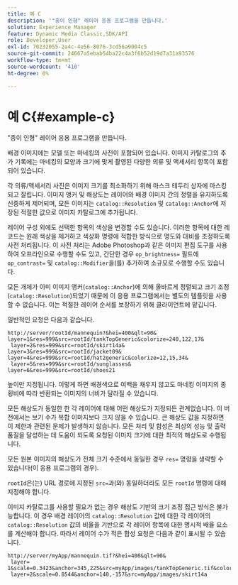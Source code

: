 ```yaml
---
title: 예 C
description: '"종이 인형" 레이어 응용 프로그램을 만듭니다.'
solution: Experience Manager
feature: Dynamic Media Classic,SDK/API
role: Developer,User
exl-id: 70232055-2a4c-4e56-8076-3cd56a9004c5
source-git-commit: 24667a5ebab54ba22c4a3f6b52d19d7a31a93576
workflow-type: tm+mt
source-wordcount: '410'
ht-degree: 0%

---
```


# 예 C{#example-c}

&quot;종이 인형&quot; 레이어 응용 프로그램을 만듭니다.

배경 이미지에는 모델 또는 마네킹의 사진이 포함되어 있습니다. 이미지 카탈로그의 추가 기록에는 마네킹의 모양과 크기에 맞게 촬영된 다양한 의류 및 액세서리 항목이 포함되어 있습니다.

각 의류/액세서리 사진은 이미지 크기를 최소화하기 위해 마스크 테두리 상자에 마스킹되고 잘립니다. 이미지 앵커 및 해상도는 레이어와 배경 이미지 간의 정렬을 유지하도록 신중하게 제어되며, 모든 이미지는 `catalog::Resolution` 및 `catalog::Anchor`에 저장된 적절한 값으로 이미지 카탈로그에 추가됩니다.

레이어 구성 외에도 선택한 항목의 색상을 변경할 수도 있습니다. 이러한 항목에 대한 레코드는 원래 색상을 제거하고 색상화 명령에 적합한 방식으로 명도와 대비를 조정하도록 사전 처리됩니다. 이 사전 처리는 Adobe Photoshop과 같은 이미지 편집 도구를 사용하여 오프라인으로 수행할 수도 있고, 간단한 경우 `op_brightness=` 필드에 `op_contrast=` 및 `catalog::Modifier`을(를) 추가하여 소규모로 수행할 수도 있습니다.

모든 개체가 이미 이미지 앵커(`catalog::Anchor`)에 의해 올바르게 정렬되고 크기 조정(`catalog::Resolution`)되었기 때문에 이 응용 프로그램에서는 별도의 템플릿을 사용할 수 없습니다. 이는 적절한 레이어 순서를 보장하기 위해 클라이언트에 맡깁니다.

일반적인 요청은 다음과 같습니다.

```
http://server/rootId/mannequin?&hei=400&qlt=90&
layer=1&res=999&src=rootId/tankTopGeneric&colorize=240,122,17&
 layer=2&res=999&src=rootId/skirt14a&
layer=3&res=999&src=rootId/jacket09&
layer=4&res=999&src=rootId/hat2generic&colorize=12,15,34&
 layer=5&res=999&src=rootId/sunglasses&
layer=6&res=999&src=rootId/shoes21
```

높이만 지정됩니다. 이렇게 하면 배경색으로 여백을 채우지 않고도 마네킹 이미지의 종횡비에 따라 반환되는 이미지의 너비가 달라질 수 있습니다.

모든 해상도가 동일한 한 각 레이어에 대해 어떤 해상도가 지정되든 관계없습니다. 이 버전에서는 보기 수가 복합 이미지보다 크지 않을 수 있습니다. 큰 해상도 값을 지정하면 이 제한과 관련된 문제가 발생하지 않습니다. 모든 처리 및 합성은 최상의 성능 및 출력 품질을 달성하는 데 도움이 되도록 요청된 이미지 크기에 대한 최적의 해상도로 수행됩니다.

모든 원본 이미지의 해상도가 전체 크기 수준에서 동일한 경우 `res=` 명령을 생략할 수 있습니다(이 응용 프로그램의 경우).

`rootId`은(는) URL 경로에 지정된 `src=`과(와) 동일하더라도 모든 `rootId` 명령에 대해 지정해야 합니다.

이미지 카탈로그를 사용할 필요가 없는 경우 해상도 기반의 크기 조정 접근 방식은 불가능합니다. 이 경우 배경 레이어의 `catalog::Resolution` 값에 대한 각 레이어의 `catalog::Resolution` 값의 비율을 기반으로 각 레이어 항목에 대한 명시적 배율 요소를 계산해야 합니다. 따라서 레이어 수가 적은 합성 요청은 다음과 같이 표시될 수 있습니다.

```
http://server/myApp/mannequin.tif?&hei=400&qlt=90&
 layer= 1&scale=0.3423&anchor=345,225&src=myApp/images/tankTopGeneric.tif&colorize=240,122,17&
 layer=2&scale=0.8544&anchor=140,-157&src=myApp/images/skirt14a
```
